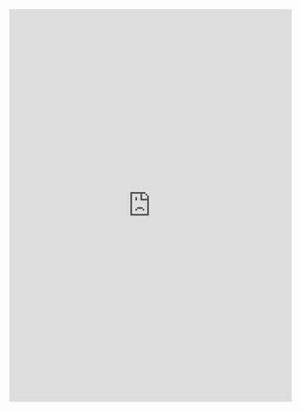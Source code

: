 <iframe src="https://i.simmer.io/@inbal_helzer/lazer-defender" style="width:100%;height:700px;border:0"></iframe>

